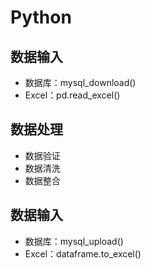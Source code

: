 # Python

## 数据输入

- 数据库：mysql_download()
- Excel：pd.read_excel()

## 数据处理

- 数据验证
- 数据清洗
- 数据整合

## 数据输入

- 数据库：mysql_upload()
- Excel：dataframe.to_excel()
